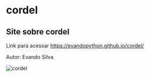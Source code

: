 # cordel

## Site sobre cordel

Link para acessar
https://evandopython.github.io/cordel/

Autor:
Evando Silva

![cordel](https://github.com/user-attachments/assets/d08337c5-3909-466d-a2fa-6c6dda409d1e)
